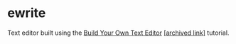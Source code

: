 # ewrite

Text editor built using the [Build Your Own Text Editor](https://viewsourcecode.org/snaptoken/kilo/)
[[archived link]](https://viewsourcecode.org/snaptoken/kilo/) tutorial.
